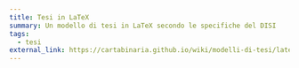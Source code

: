 ```yaml
---
title: Tesi in LaTeX
summary: Un modello di tesi in LaTeX secondo le specifiche del DISI
tags:
  - tesi
external_link: https://cartabinaria.github.io/wiki/modelli-di-tesi/latex/
---
```

